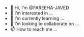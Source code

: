 - 👋 Hi, I’m @FAREEHA-JAVED
- 👀 I’m interested in ...
- 🌱 I’m currently learning ...
- 💞️ I’m looking to collaborate on ...
- 📫 How to reach me ...

<!---
FAREEHA-JAVED/FAREEHA-JAVED is a ✨ special ✨ repository because its `README.md` (this file) appears on your GitHub profile.
You can click the Preview link to take a look at your changes.
--->
